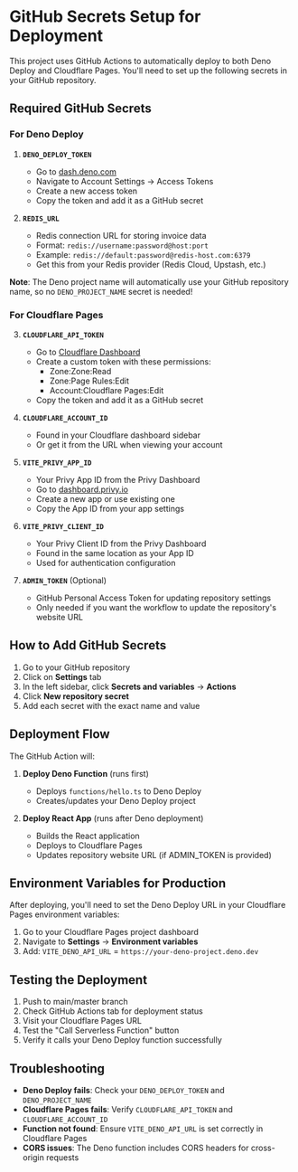 # GitHub Secrets Setup for Deployment

This project uses GitHub Actions to automatically deploy to both Deno Deploy and Cloudflare Pages. You'll need to set up the following secrets in your GitHub repository.

## Required GitHub Secrets

### For Deno Deploy
1. **`DENO_DEPLOY_TOKEN`**
   - Go to [dash.deno.com](https://dash.deno.com)
   - Navigate to Account Settings → Access Tokens
   - Create a new access token
   - Copy the token and add it as a GitHub secret

2. **`REDIS_URL`**
   - Redis connection URL for storing invoice data
   - Format: `redis://username:password@host:port`
   - Example: `redis://default:password@redis-host.com:6379`
   - Get this from your Redis provider (Redis Cloud, Upstash, etc.)

**Note**: The Deno project name will automatically use your GitHub repository name, so no `DENO_PROJECT_NAME` secret is needed!

### For Cloudflare Pages
3. **`CLOUDFLARE_API_TOKEN`**
   - Go to [Cloudflare Dashboard](https://dash.cloudflare.com/profile/api-tokens)
   - Create a custom token with these permissions:
     - Zone:Zone:Read
     - Zone:Page Rules:Edit
     - Account:Cloudflare Pages:Edit
   - Copy the token and add it as a GitHub secret

4. **`CLOUDFLARE_ACCOUNT_ID`**
   - Found in your Cloudflare dashboard sidebar
   - Or get it from the URL when viewing your account

5. **`VITE_PRIVY_APP_ID`**
   - Your Privy App ID from the Privy Dashboard
   - Go to [dashboard.privy.io](https://dashboard.privy.io)
   - Create a new app or use existing one
   - Copy the App ID from your app settings

6. **`VITE_PRIVY_CLIENT_ID`**
   - Your Privy Client ID from the Privy Dashboard
   - Found in the same location as your App ID
   - Used for authentication configuration

7. **`ADMIN_TOKEN`** (Optional)
   - GitHub Personal Access Token for updating repository settings
   - Only needed if you want the workflow to update the repository's website URL

## How to Add GitHub Secrets

1. Go to your GitHub repository
2. Click on **Settings** tab
3. In the left sidebar, click **Secrets and variables** → **Actions**
4. Click **New repository secret**
5. Add each secret with the exact name and value

## Deployment Flow

The GitHub Action will:

1. **Deploy Deno Function** (runs first)
   - Deploys `functions/hello.ts` to Deno Deploy
   - Creates/updates your Deno Deploy project

2. **Deploy React App** (runs after Deno deployment)
   - Builds the React application
   - Deploys to Cloudflare Pages
   - Updates repository website URL (if ADMIN_TOKEN is provided)

## Environment Variables for Production

After deploying, you'll need to set the Deno Deploy URL in your Cloudflare Pages environment variables:

1. Go to your Cloudflare Pages project dashboard
2. Navigate to **Settings** → **Environment variables**
3. Add: `VITE_DENO_API_URL` = `https://your-deno-project.deno.dev`

## Testing the Deployment

1. Push to main/master branch
2. Check GitHub Actions tab for deployment status
3. Visit your Cloudflare Pages URL
4. Test the "Call Serverless Function" button
5. Verify it calls your Deno Deploy function successfully

## Troubleshooting

- **Deno Deploy fails**: Check your `DENO_DEPLOY_TOKEN` and `DENO_PROJECT_NAME`
- **Cloudflare Pages fails**: Verify `CLOUDFLARE_API_TOKEN` and `CLOUDFLARE_ACCOUNT_ID`
- **Function not found**: Ensure `VITE_DENO_API_URL` is set correctly in Cloudflare Pages
- **CORS issues**: The Deno function includes CORS headers for cross-origin requests
